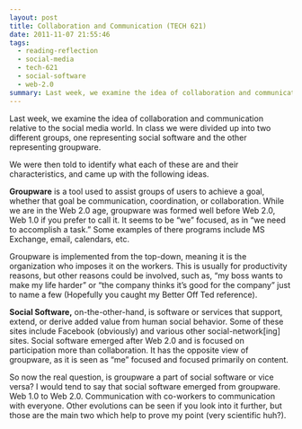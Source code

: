 ```yaml
---
layout: post
title: Collaboration and Communication (TECH 621)
date: 2011-11-07 21:55:46
tags:
  - reading-reflection
  - social-media
  - tech-621
  - social-software
  - web-2.0
summary: Last week, we examine the idea of collaboration and communication relative to the social media world. In class we were divided up into two different groups, one representing social software and
---
```


Last week, we examine the idea of collaboration and communication relative to the social media world. In class we were divided up into two different groups, one representing social software and the other representing groupware.

We were then told to identify what each of these are and their characteristics, and came up with the following ideas.

**Groupware** is a tool used to assist groups of users to achieve a goal, whether that goal be communication, coordination, or collaboration. While we are in the Web 2.0 age, groupware was formed well before Web 2.0, Web 1.0 if you prefer to call it. It seems to be “we” focused, as in “we need to accomplish a task.” Some examples of there programs include MS Exchange, email, calendars, etc.

Groupware is implemented from the top-down, meaning it is the organization who imposes it on the workers. This is usually for productivity reasons, but other reasons could be involved, such as, “my boss wants to make my life harder” or “the company thinks it’s good for the company” just to name a few (Hopefully you caught my Better Off Ted reference).

**Social Software,** on-the-other-hand, is software or services that support, extend, or derive added value from human social behavior. Some of these sites include Facebook (obviously) and various other social-network[ing] sites. Social software emerged after Web 2.0 and is focused on participation more than collaboration. It has the opposite view of groupware, as it is seen as “me” focused and focused primarily on content.

So now the real question, is groupware a part of social software or vice versa? I would tend to say that social software emerged from groupware. Web 1.0 to Web 2.0. Communication with co-workers to communication with everyone. Other evolutions can be seen if you look into it further, but those are the main two which help to prove my point (very scientific huh?).